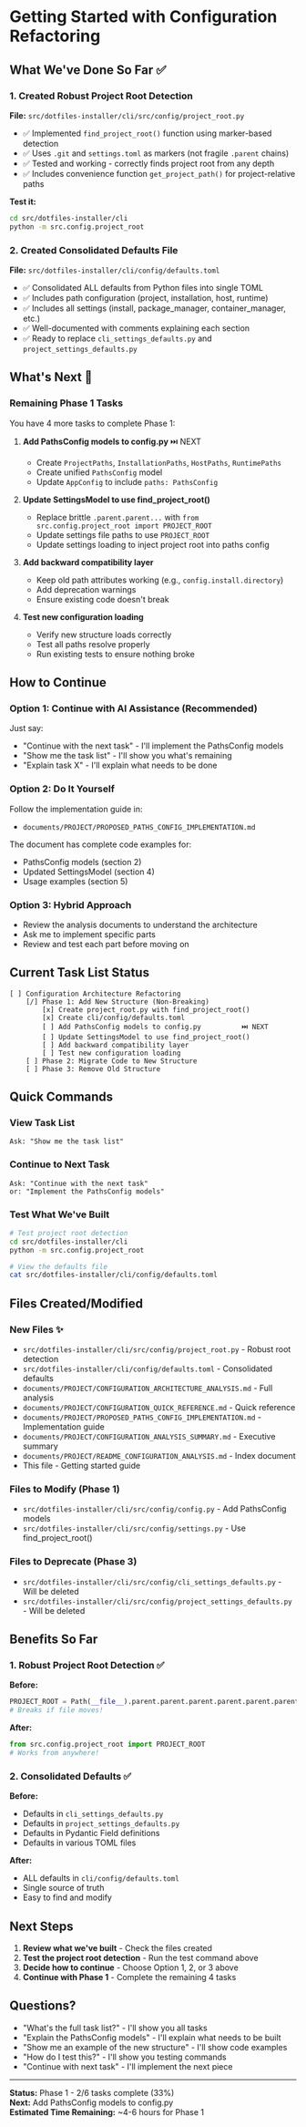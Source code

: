 # Getting Started with Configuration Refactoring

## What We've Done So Far ✅

### 1. Created Robust Project Root Detection
**File:** `src/dotfiles-installer/cli/src/config/project_root.py`

- ✅ Implemented `find_project_root()` function using marker-based detection
- ✅ Uses `.git` and `settings.toml` as markers (not fragile `.parent` chains)
- ✅ Tested and working - correctly finds project root from any depth
- ✅ Includes convenience function `get_project_path()` for project-relative paths

**Test it:**
```bash
cd src/dotfiles-installer/cli
python -m src.config.project_root
```

### 2. Created Consolidated Defaults File
**File:** `src/dotfiles-installer/cli/config/defaults.toml`

- ✅ Consolidated ALL defaults from Python files into single TOML
- ✅ Includes path configuration (project, installation, host, runtime)
- ✅ Includes all settings (install, package_manager, container_manager, etc.)
- ✅ Well-documented with comments explaining each section
- ✅ Ready to replace `cli_settings_defaults.py` and `project_settings_defaults.py`

## What's Next 🚀

### Remaining Phase 1 Tasks

You have 4 more tasks to complete Phase 1:

1. **Add PathsConfig models to config.py** ⏭️ NEXT
   - Create `ProjectPaths`, `InstallationPaths`, `HostPaths`, `RuntimePaths`
   - Create unified `PathsConfig` model
   - Update `AppConfig` to include `paths: PathsConfig`

2. **Update SettingsModel to use find_project_root()**
   - Replace brittle `.parent.parent...` with `from src.config.project_root import PROJECT_ROOT`
   - Update settings file paths to use `PROJECT_ROOT`
   - Update settings loading to inject project root into paths config

3. **Add backward compatibility layer**
   - Keep old path attributes working (e.g., `config.install.directory`)
   - Add deprecation warnings
   - Ensure existing code doesn't break

4. **Test new configuration loading**
   - Verify new structure loads correctly
   - Test all paths resolve properly
   - Run existing tests to ensure nothing broke

## How to Continue

### Option 1: Continue with AI Assistance (Recommended)

Just say:
- "Continue with the next task" - I'll implement the PathsConfig models
- "Show me the task list" - I'll show you what's remaining
- "Explain task X" - I'll explain what needs to be done

### Option 2: Do It Yourself

Follow the implementation guide in:
- `documents/PROJECT/PROPOSED_PATHS_CONFIG_IMPLEMENTATION.md`

The document has complete code examples for:
- PathsConfig models (section 2)
- Updated SettingsModel (section 4)
- Usage examples (section 5)

### Option 3: Hybrid Approach

- Review the analysis documents to understand the architecture
- Ask me to implement specific parts
- Review and test each part before moving on

## Current Task List Status

```
[ ] Configuration Architecture Refactoring
    [/] Phase 1: Add New Structure (Non-Breaking)
        [x] Create project_root.py with find_project_root()
        [x] Create cli/config/defaults.toml
        [ ] Add PathsConfig models to config.py          ⏭️ NEXT
        [ ] Update SettingsModel to use find_project_root()
        [ ] Add backward compatibility layer
        [ ] Test new configuration loading
    [ ] Phase 2: Migrate Code to New Structure
    [ ] Phase 3: Remove Old Structure
```

## Quick Commands

### View Task List
```
Ask: "Show me the task list"
```

### Continue to Next Task
```
Ask: "Continue with the next task"
or: "Implement the PathsConfig models"
```

### Test What We've Built
```bash
# Test project root detection
cd src/dotfiles-installer/cli
python -m src.config.project_root

# View the defaults file
cat src/dotfiles-installer/cli/config/defaults.toml
```

## Files Created/Modified

### New Files ✨
- `src/dotfiles-installer/cli/src/config/project_root.py` - Robust root detection
- `src/dotfiles-installer/cli/config/defaults.toml` - Consolidated defaults
- `documents/PROJECT/CONFIGURATION_ARCHITECTURE_ANALYSIS.md` - Full analysis
- `documents/PROJECT/CONFIGURATION_QUICK_REFERENCE.md` - Quick reference
- `documents/PROJECT/PROPOSED_PATHS_CONFIG_IMPLEMENTATION.md` - Implementation guide
- `documents/PROJECT/CONFIGURATION_ANALYSIS_SUMMARY.md` - Executive summary
- `documents/PROJECT/README_CONFIGURATION_ANALYSIS.md` - Index document
- This file - Getting started guide

### Files to Modify (Phase 1)
- `src/dotfiles-installer/cli/src/config/config.py` - Add PathsConfig models
- `src/dotfiles-installer/cli/src/config/settings.py` - Use find_project_root()

### Files to Deprecate (Phase 3)
- `src/dotfiles-installer/cli/src/config/cli_settings_defaults.py` - Will be deleted
- `src/dotfiles-installer/cli/src/config/project_settings_defaults.py` - Will be deleted

## Benefits So Far

### 1. Robust Project Root Detection ✅
**Before:**
```python
PROJECT_ROOT = Path(__file__).parent.parent.parent.parent.parent.parent
# Breaks if file moves!
```

**After:**
```python
from src.config.project_root import PROJECT_ROOT
# Works from anywhere!
```

### 2. Consolidated Defaults ✅
**Before:**
- Defaults in `cli_settings_defaults.py`
- Defaults in `project_settings_defaults.py`
- Defaults in Pydantic Field definitions
- Defaults in various TOML files

**After:**
- ALL defaults in `cli/config/defaults.toml`
- Single source of truth
- Easy to find and modify

## Next Steps

1. **Review what we've built** - Check the files created
2. **Test the project root detection** - Run the test command above
3. **Decide how to continue** - Choose Option 1, 2, or 3 above
4. **Continue with Phase 1** - Complete the remaining 4 tasks

## Questions?

- "What's the full task list?" - I'll show you all tasks
- "Explain the PathsConfig models" - I'll explain what needs to be built
- "Show me an example of the new structure" - I'll show code examples
- "How do I test this?" - I'll show you testing commands
- "Continue with next task" - I'll implement the next piece

---

**Status:** Phase 1 - 2/6 tasks complete (33%)  
**Next:** Add PathsConfig models to config.py  
**Estimated Time Remaining:** ~4-6 hours for Phase 1


